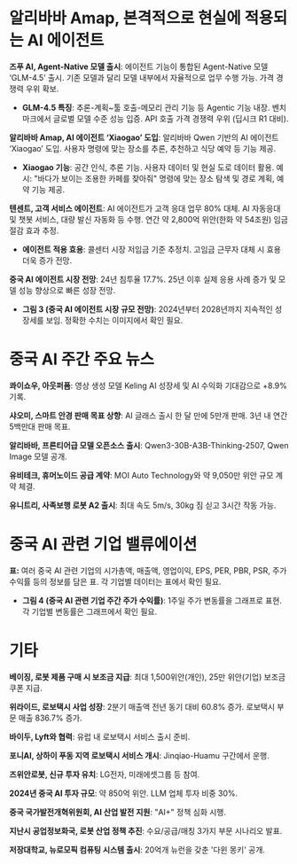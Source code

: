 # 알리바바 Amap, 본격적으로 현실에 적용되는 AI 에이전트

**즈푸 AI, Agent-Native 모델 출시**: 에이전트 기능이 통합된 Agent-Native 모델 ‘GLM-4.5’ 출시. 기존 모델과 달리 모델 내부에서 자율적으로 업무 수행 가능. 가격 경쟁력 우위 확보.

- **GLM-4.5 특징**: 추론-계획~툴 호출-메모리 관리 기능 등 Agentic 기능 내장.  벤치마크에서 글로벌 모델 수준 성능 입증. API 호출 가격 경쟁력 우위 (딥시크 R1 대비).

**알리바바 Amap, AI 에이전트 ‘Xiaogao’ 도입**: 알리바바 Qwen 기반의 AI 에이전트 ‘Xiaogao’ 도입. 사용자 명령에 맞는 장소를 추론, 추천하고 식당 예약 등 기능 제공.

- **Xiaogao 기능**: 공간 인식, 추론 기능. 사용자 데이터 및 현실 도로 데이터 활용.  예시: "바다가 보이는 조용한 카페를 찾아줘" 명령에 맞는 장소 탐색 및 경로 계획, 예약 기능 제공.

**텐센트, 고객 서비스 에이전트**: AI 에이전트가 고객 응대 업무 80% 대체. AI 자동응대 및 챗봇 서비스, 대량 발신 자동화 등 수행. 연간 약 2,800억 위안(한화 약 54조원) 임금 절감 효과 추정.

- **에이전트 적용 효용**: 콜센터 시장 저임금 기준 추정치. 고임금 근무자 대체 시 효용 더욱 증가 전망.

**중국 AI 에이전트 시장 전망**: 24년 침투율 17.7%.  25년 이후 실제 응용 사례 증가 및 모델 성능 향상으로 빠른 성장 전망.

- **그림 3 (중국 AI 에이전트 시장 규모 전망)**: 2024년부터 2028년까지 지속적인 성장세를 보임.  정확한 수치는 이미지에서 확인 필요.


# 중국 AI 주간 주요 뉴스

**콰이쇼우, 아웃퍼폼**: 영상 생성 모델 Keling AI 성장세 및 AI 수익화 기대감으로 +8.9% 기록.

**샤오미, 스마트 안경 판매 목표 상향**: AI 글래스 출시 한 달 만에 5만개 판매.  3년 내 연간 5백만대 판매 목표.

**알리바바, 프론티어급 모델 오픈소스 출시**: Qwen3-30B-A3B-Thinking-2507, Qwen Image 모델 공개.

**유비테크, 휴머노이드 공급 계약**: MOI Auto Technology와 약 9,050만 위안 규모 계약 체결.

**유니트리, 사족보행 로봇 A2 출시**: 최대 속도 5m/s, 30kg 짐 싣고 3시간 작동 가능.


# 중국 AI 관련 기업 밸류에이션

**표:** 여러 중국 AI 관련 기업의 시가총액, 매출액, 영업이익, EPS, PER, PBR, PSR, 주가 수익률 등의 정보를 담은 표.  각 기업별 데이터는 표에서 확인 필요.

- **그림 4 (중국 AI 관련 기업 주간 주가 수익률)**: 1주일 주가 변동률을 그래프로 표현.  각 기업별 변동률은 그래프에서 확인 필요.


# 기타

**베이징, 로봇 제품 구매 시 보조금 지급**: 최대 1,500위안(개인), 25만 위안(기업) 보조금 쿠폰 지급.

**위라이드, 로보택시 사업 성장**: 2분기 매출액 전년 동기 대비 60.8% 증가. 로보택시 부문 매출 836.7% 증가.

**바이두, Lyft와 협력**: 유럽 내 로보택시 서비스 출시 준비.

**포니AI, 상하이 푸동 지역 로보택시 서비스 개시**: Jinqiao-Huamu 구간에서 운행.

**즈위안로봇, 신규 투자 유치**: LG전자, 미래에셋그룹 등 참여.

**2024년 중국 AI 투자 규모**: 약 850억 위안. LLM 업체 투자 비중 30%.

**중국 국가발전개혁위원회, AI 산업 발전 지원**: "AI+" 정책 심화 시행.

**지난시 공업정보화국, 로봇 산업 정책 추진**: 수요/공급/매칭 3가지 부문 시나리오 발표.

**저장대학교, 뉴로모픽 컴퓨팅 시스템 출시**: 20억개 뉴런을 갖춘 '다윈 몽키' 공개.